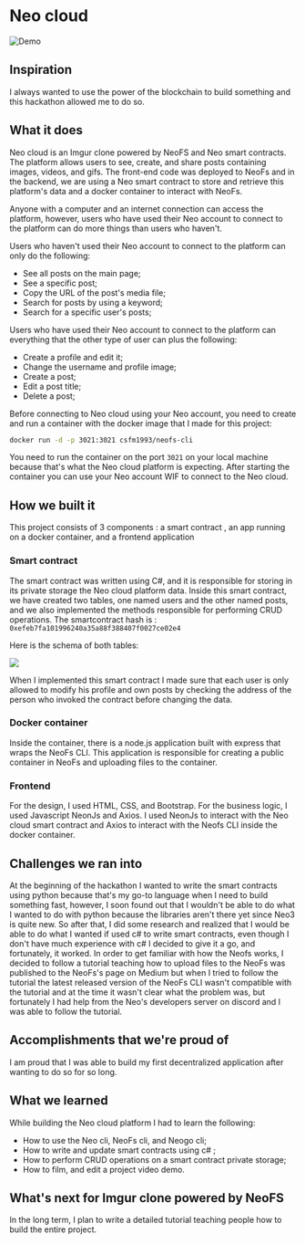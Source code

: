 # Neo cloud

![Demo](https://www.youtube.com/watch?v=2c2V26Pjhh4)

## Inspiration
I always wanted to use the power of the blockchain to build something and this hackathon allowed me to do so.

## What it does
Neo cloud is an Imgur clone powered by NeoFS and Neo smart contracts. The platform allows users to see, create, and share posts containing images, videos, and gifs. The front-end code was deployed to NeoFs and in the backend, we are using a Neo smart contract to store and retrieve this platform's data and a docker container to interact with NeoFs.

Anyone with a computer and an internet connection can access the platform, however, users who have used their Neo account to connect to the platform can do more things than users who haven't.

Users who haven't used their Neo account to connect to the platform can only do the following:
- See all posts on the main page;
- See a specific post;
- Copy the URL of the post's media file;
- Search for posts by using a keyword;
- Search for a specific user's posts;

Users who have used their Neo account to connect to the platform can everything that the other type of user can plus the following:
- Create a profile and edit it;
- Change the username and profile image;
- Create a post;
- Edit a post title;
- Delete a post;

Before connecting to Neo cloud using your Neo account, you need to create and run a container with the docker image that I made for this project:

```bash
docker run -d -p 3021:3021 csfm1993/neofs-cli 
```

You need to run the container on the port `3021` on your local machine because that's what the Neo cloud platform is expecting. After starting the container you can use your Neo account WIF to connect to the Neo cloud.

## How we built it
This project consists of 3 components : a smart contract , an app running on a docker container, and a frontend application

### Smart contract <a name="smartContract"></a>
The smart contract was written using C#, and it is responsible for storing in its private storage the Neo cloud platform data. Inside this smart contract, we have created two tables, one named users and the other named posts, and we also implemented the methods responsible for performing CRUD operations. The smartcontract hash is : `0xefeb7fa101996240a35a88f388407f0027ce02e4`

Here is the schema of both tables:

![](https://i.imgur.com/oqloqlj.png)

When I implemented this smart contract I made sure that each user is only allowed to modify his profile and own posts by checking the address of the person who invoked the contract before changing the data. 

### Docker container <a name="container"></a>
Inside the container, there is a node.js application built with express that wraps the NeoFs CLI. This application is responsible for creating a public container in NeoFs and uploading files to the container. 



###  Frontend <a name="frontend"></a>
For the design, I used HTML, CSS, and Bootstrap. For the business logic, I used Javascript  NeonJs and Axios. I used NeonJs to interact with the Neo cloud smart contract and Axios to interact with the Neofs CLI inside the docker container.

## Challenges we ran into
At the beginning of the hackathon I wanted to write the smart contracts using python because that's my go-to language when I need to build something fast, however, I soon found out that I wouldn't be able to do what I wanted to do with python because the libraries aren't there yet since Neo3 is quite new. So after that, I did some research and realized that I would be able to do what I wanted if used c# to write smart contracts, even though I don't have much experience with c# I decided to give it a go, and fortunately, it worked.
In order to get familiar with how the Neofs works, I decided to follow a tutorial teaching how to upload files to the NeoFs was published to the NeoFs's page on Medium but when I tried to follow the tutorial the latest released version of the NeoFs CLI wasn't compatible with the tutorial and at the time it wasn't clear what the problem was, but fortunately I had help from the Neo's developers server on discord and I was able to follow the tutorial.


## Accomplishments that we're proud of
I am proud that I was able to build my first decentralized application after wanting to do so for so long.

## What we learned
While building the Neo cloud platform I had to learn the following:
- How to use the Neo cli, NeoFs cli, and Neogo cli;
- How to write and update smart contracts using c# ;
- How to perform CRUD operations on a smart contract private storage;
- How to film, and edit a project video demo.

## What's next for Imgur clone powered by NeoFS
In the long term, I plan to write a detailed tutorial teaching people how to build the entire project.


